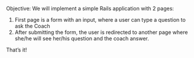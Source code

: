 Objective: We will implement a simple Rails application with 2 pages:
1) First page is a form with an input, where a user can type a question to ask the Coach
2) After submitting the form, the user is redirected to another page where she/he will see her/his question and the coach answer.

That’s it!
